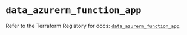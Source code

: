 # `data_azurerm_function_app`

Refer to the Terraform Registory for docs: [`data_azurerm_function_app`](https://registry.terraform.io/providers/hashicorp/azurerm/3.62.1/docs/data-sources/function_app).
